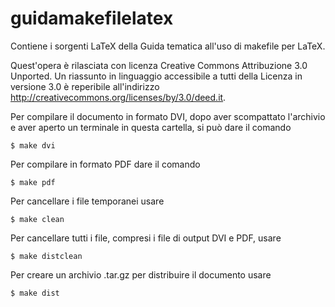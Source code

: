 guidamakefilelatex
==================

Contiene i sorgenti LaTeX della Guida tematica all'uso di makefile per LaTeX.

Quest'opera è rilasciata con licenza Creative Commons Attribuzione 3.0 Unported.
Un riassunto in linguaggio accessibile a tutti della Licenza in versione 3.0 è
reperibile all'indirizzo http://creativecommons.org/licenses/by/3.0/deed.it.

Per compilare il documento in formato DVI, dopo aver scompattato l'archivio e 
aver aperto un terminale in questa cartella, si può dare il comando
````
$ make dvi
````
Per compilare in formato PDF dare il comando
````
$ make pdf
````
Per cancellare i file temporanei usare
````
$ make clean
````
Per cancellare tutti i file, compresi i file di output DVI e PDF, usare
````
$ make distclean
````
Per creare un archivio .tar.gz per distribuire il documento usare
````
$ make dist
````
